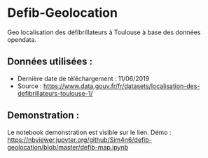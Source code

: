 # Defib-Geolocation 

Geo localisation des défibrillateurs à Toulouse à base des données opendata.

## Données utilisées :
 
 - Dernière date de téléchargement : 11/06/2019 
 - Source : https://www.data.gouv.fr/fr/datasets/localisation-des-defibrillateurs-toulouse-1/
 
## Demonstration :

Le notebook demonstration est visible sur le lien.
Démo : https://nbviewer.jupyter.org/github/Sim4n6/defib-geolocation/blob/master/defib-map.ipynb





